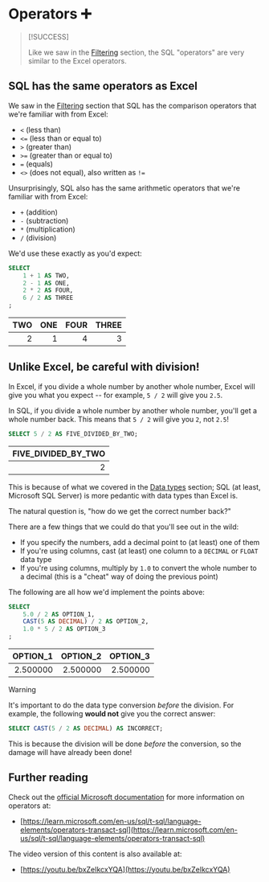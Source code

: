 # Operators ➕

> [!SUCCESS]
>
> Like we saw in the [Filtering](where.md) section, the SQL "operators" are very similar to the Excel operators.

## SQL has the same operators as Excel

We saw in the [Filtering](where.md) section that SQL has the comparison operators that we're familiar with from Excel:

- `<` (less than)
- `<=` (less than or equal to)
- `>` (greater than)
- `>=` (greater than or equal to)
- `=` (equals)
- `<>` (does not equal), also written as `!=`

Unsurprisingly, SQL also has the same arithmetic operators that we're familiar with from Excel:

- `+` (addition)
- `-` (subtraction)
- `*` (multiplication)
- `/` (division)

We'd use these exactly as you'd expect:

```sql
SELECT
    1 + 1 AS TWO,
    2 - 1 AS ONE,
    2 * 2 AS FOUR,
    6 / 2 AS THREE
;
```

| TWO | ONE | FOUR | THREE |
| --: | --: | ---: | ----: |
|   2 |   1 |    4 |     3 |

## Unlike Excel, be careful with division!

In Excel, if you divide a whole number by another whole number, Excel will give you what you expect -- for example, `5 / 2` will give you `2.5`.

In SQL, if you divide a whole number by another whole number, you'll get a whole number back. This means that `5 / 2` will give you `2`, not `2.5`!

```sql
SELECT 5 / 2 AS FIVE_DIVIDED_BY_TWO;
```

| FIVE_DIVIDED_BY_TWO |
| ------------------: |
|                   2 |

This is because of what we covered in the [Data types](data-types.md) section; SQL (at least, Microsoft SQL Server) is more pedantic with data types than Excel is.

The natural question is, "how do we get the correct number back?"

There are a few things that we could do that you'll see out in the wild:

- If you specify the numbers, add a decimal point to (at least) one of them
- If you're using columns, cast (at least) one column to a `DECIMAL` or `FLOAT` data type
- If you're using columns, multiply by `1.0` to convert the whole number to a decimal (this is a "cheat" way of doing the previous point)

The following are all how we'd implement the points above:

```sql
SELECT
    5.0 / 2 AS OPTION_1,
    CAST(5 AS DECIMAL) / 2 AS OPTION_2,
    1.0 * 5 / 2 AS OPTION_3
;
```

| OPTION_1 | OPTION_2 | OPTION_3 |
| -------: | -------: | -------: |
| 2.500000 | 2.500000 | 2.500000 |

> [!WARNING]
>
> It's important to do the data type conversion _before_ the division. For example, the following **would not** give you the correct answer:
>
> ```sql
> SELECT CAST(5 / 2 AS DECIMAL) AS INCORRECT;
> ```
>
> This is because the division will be done _before_ the conversion, so the damage will have already been done!

## Further reading

Check out the [official Microsoft documentation](https://learn.microsoft.com/en-us/sql/t-sql/language-elements/operators-transact-sql) for more information on operators at:

- [https://learn.microsoft.com/en-us/sql/t-sql/language-elements/operators-transact-sql](https://learn.microsoft.com/en-us/sql/t-sql/language-elements/operators-transact-sql)

The video version of this content is also available at:

- [https://youtu.be/bxZeIkcxYQA](https://youtu.be/bxZeIkcxYQA)
